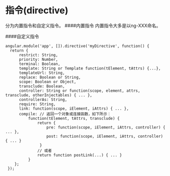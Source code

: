 # 指令(directive)

分为内置指令和自定义指令。
####内置指令
内置指令大多是以ng-XXX命名。

####自定义指令

    angular.module('app', []).directive('myDirective', function() {
      return {
          restrict: String,               
          priority: Number,
          terminal: Boolean,
          template: String or Template function(tElement, tAttrs) {...},
          templateUrl: String,
          replace: Boolean or String,
          scope: Boolean or Object,
          transclude: Boolean,
          controller: String or function(scope, element, attrs, transclude, otherInjectables) { ... },
          controllerAs: String,
          require: String,
          link: function(scope, iElement, iAttrs) { ... },
          compile: // 返回一个对象或连接函数，如下所示：
              function(tElement, tAttrs, transclude) {
                  return {
                      pre: function(scope, iElement, iAttrs, controller) { ... },
                      post: function(scope, iElement, iAttrs, controller) { ... }
                   }
                  // 或者     
                  return function postLink(...) { ... }
              }
        };
     });


